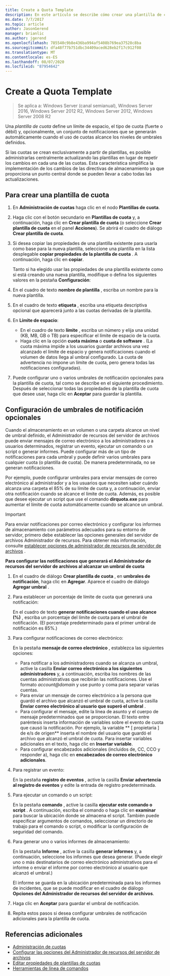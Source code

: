 ```yaml
---
title: Create a Quota Template
description: En este artículo se describe cómo crear una plantilla de cuota para definir un límite de espacio de almacenamiento.
ms.date: 7/7/2017
ms.topic: article
author: JasonGerend
manager: brianlic
ms.author: jgerend
ms.openlocfilehash: 785540c9b8e436ba994af5408b769ea37528c8ba
ms.sourcegitcommit: dfa48f77b751dbc34409aced628eb2f17c912f08
ms.translationtype: MT
ms.contentlocale: es-ES
ms.lasthandoff: 08/07/2020
ms.locfileid: "87954642"
---
```

# <a name="create-a-quota-template"></a>Create a Quota Template

> Se aplica a: Windows Server (canal semianual), Windows Server 2016, Windows Server 2012 R2, Windows Server 2012, Windows Server 2008 R2

Una *plantilla de cuota* define un límite de espacio, el tipo de cuota (fuerte o débil) y, opcionalmente, un conjunto de notificaciones que se generarán automáticamente cuando el uso de cuotas alcance los niveles de umbrales definidos.

Si las cuotas se crean exclusivamente a partir de plantillas, es posible administrarlas centralmente actualizando las plantillas en lugar de repetir los cambios en cada una de las cuotas. Esta característica simplifica la implementación de los cambios de las directivas de almacenamiento ya que proporciona un punto central donde se pueden llevar a cabo todas las actualizaciones.

## <a name="to-create-a-quota-template"></a>Para crear una plantilla de cuota

1.  En **Administración de cuotas** haga clic en el nodo **Plantillas de cuota**.

2.  Haga clic con el botón secundario en **Plantillas de cuota** y, a continuación, haga clic en **Crear plantilla de cuota** (o seleccione **Crear plantilla de cuota** en el panel **Acciones**). Se abrirá el cuadro de diálogo **Crear plantilla de cuota**.

3.  Si desea copiar las propiedades de una plantilla existente para usarla como base para la nueva plantilla, seleccione una plantilla en la lista desplegable **copiar propiedades de la plantilla de cuota** . A continuación, haga clic en **copiar**.

    Tanto si ha elegido usar las propiedades de una plantilla existente como si está creando una nueva plantilla, modifique o defina los siguientes valores en la pestaña **Configuración**:

4.  En el cuadro de texto **nombre de plantilla** , escriba un nombre para la nueva plantilla.

5.  En el cuadro de texto **etiqueta** , escriba una etiqueta descriptiva opcional que aparecerá junto a las cuotas derivadas de la plantilla.

6.  En **Límite de espacio**:

    -   En el cuadro de texto **límite** , escriba un número y elija una unidad (KB, MB, GB o TB) para especificar el límite de espacio de la cuota.
    -   Haga clic en la opción **cuota máxima** o **cuota de software** . (La cuota máxima impide a los usuarios guardar archivos una vez alcanzado el límite de espacio y genera notificaciones cuando el volumen de datos llega al umbral configurado. La cuota de advertencia no impone un límite de cuota, pero genera todas las notificaciones configuradas).

7.  Puede configurar uno o varios umbrales de notificación opcionales para la plantilla de cuota, tal como se describe en el siguiente procedimiento. Después de seleccionar todas las propiedades de la plantilla de cuota que desee usar, haga clic en **Aceptar** para guardar la plantilla.

## <a name="setting-optional-notification-thresholds"></a>Configuración de umbrales de notificación opcionales

Cuando el almacenamiento en un volumen o una carpeta alcance un nivel de umbral definido, el Administrador de recursos del servidor de archivos puede enviar mensajes de correo electrónico a los administradores o a usuarios determinados, registrar un evento, ejecutar un comando o un script o generar informes. Puede configurar más de un tipo de notificaciones para cada umbral y puede definir varios umbrales para cualquier cuota (o plantilla de cuota). De manera predeterminada, no se generan notificaciones.

Por ejemplo, puede configurar umbrales para enviar mensajes de correo electrónico al administrador y a los usuarios que necesiten saber cuándo alcanza una carpeta el 85% de su límite de cuota y, a continuación, enviar otra notificación cuando se alcance el límite de cuota. Además, es posible que desee ejecutar un script que use el comando **dirquota.exe** para aumentar el límite de cuota automáticamente cuando se alcance un umbral.

> [!Important]
> Para enviar notificaciones por correo electrónico y configurar los informes de almacenamiento con parámetros adecuados para su entorno de servidor, primero debe establecer las opciones generales del servidor de archivos Administrador de recursos. Para obtener más información, consulte [establecer opciones de administrador de recursos de servidor de archivos](setting-file-server-resource-manager-options.md) .

**Para configurar las notificaciones que generará el Administrador de recursos del servidor de archivos al alcanzar un umbral de cuota**

1. En el cuadro de diálogo **Crear plantilla de cuota** , en **umbrales de notificación**, haga clic en **Agregar**. Aparece el cuadro de diálogo **Agregar umbral** .

2. Para establecer un porcentaje de límite de cuota que generará una notificación:

   En el cuadro de texto **generar notificaciones cuando el uso alcance (%)** , escriba un porcentaje del límite de cuota para el umbral de notificación. (El porcentaje predeterminado para el primer umbral de notificación es 85%.)

3. Para configurar notificaciones de correo electrónico:

   En la pestaña **mensaje de correo electrónico** , establezca las siguientes opciones:

   - Para notificar a los administradores cuando se alcanza un umbral, active la casilla **Enviar correo electrónico a los siguientes administradores** y, a continuación, escriba los nombres de las cuentas administrativas que recibirán las notificaciones. Use el formato <em>account@domain</em> y use punto y coma para separar varias cuentas.
   - Para enviar un mensaje de correo electrónico a la persona que guardó el archivo que alcanzó el umbral de cuota, active la casilla **Enviar correo electrónico al usuario que superó el umbral** .
   - Para configurar el mensaje, edite la línea de asunto y el cuerpo de mensaje predeterminados que se proporcionan. El texto entre paréntesis inserta información de variables sobre el evento de cuota que causó la notificación. Por ejemplo, la variable ** \[ propietaria \] de e/s de origen** inserta el nombre del usuario que guardó el archivo que alcanzó el umbral de cuota. Para insertar variables adicionales en el texto, haga clic en **Insertar variable**.
   - Para configurar encabezados adicionales (incluidos de, CC, CCO y responder a), haga clic en **encabezados de correo electrónico adicionales**.

4. Para registrar un evento:

   En la pestaña **registro de eventos** , active la casilla **Enviar advertencia al registro de eventos** y edite la entrada de registro predeterminada.

5. Para ejecutar un comando o un script:

   En la pestaña **comando** , active la casilla **ejecutar este comando o script** . A continuación, escriba el comando o haga clic en **examinar** para buscar la ubicación donde se almacena el script. También puede especificar argumentos de comandos, seleccionar un directorio de trabajo para el comando o script, o modificar la configuración de seguridad del comando.

6. Para generar uno o varios informes de almacenamiento:

   En la pestaña **Informe** , active la casilla **generar informes** y, a continuación, seleccione los informes que desea generar. (Puede elegir uno o más destinatarios de correo electrónico administrativos para el informe o enviar el informe por correo electrónico al usuario que alcanzó el umbral.)

   El informe se guarda en la ubicación predeterminada para los informes de incidentes, que se puede modificar en el cuadro de diálogo **Opciones del Administrador de recursos del servidor de archivos**.

7. Haga clic en **Aceptar** para guardar el umbral de notificación.

8. Repita estos pasos si desea configurar umbrales de notificación adicionales para la plantilla de cuota.

## <a name="additional-references"></a>Referencias adicionales

-   [Administración de cuotas](quota-management.md)
-    [Configurar las opciones del Administrador de recursos del servidor de archivos](setting-file-server-resource-manager-options.md)
-   [Editar propiedades de plantillas de cuotas](edit-quota-template-properties.md)
-   [Herramientas de línea de comandos](command-line-tools.md)


